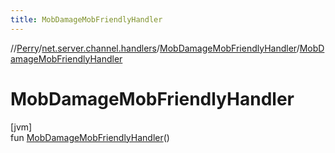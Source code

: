 ```yaml
---
title: MobDamageMobFriendlyHandler
---
```

//[Perry](../../../index.html)/[net.server.channel.handlers](../index.html)/[MobDamageMobFriendlyHandler](index.html)/[MobDamageMobFriendlyHandler](-mob-damage-mob-friendly-handler.html)



# MobDamageMobFriendlyHandler



[jvm]\
fun [MobDamageMobFriendlyHandler](-mob-damage-mob-friendly-handler.html)()




